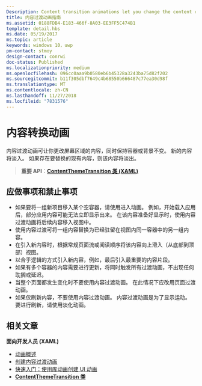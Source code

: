 ```yaml
---
Description: Content transition animations let you change the content of an area of the screen while keeping the container or background constant. New content fades in. If there is existing content to be replaced, that content fades out.
title: 内容过渡动画指南
ms.assetid: 0188FDB4-E183-466f-8A03-EE3FF5C474B1
template: detail.hbs
ms.date: 05/19/2017
ms.topic: article
keywords: windows 10，uwp
pm-contact: stmoy
design-contact: conrwi
doc-status: Published
ms.localizationpriority: medium
ms.openlocfilehash: 096cc0aaa9b0580eb6b45328a3243ba75d82f202
ms.sourcegitcommit: b11f305dbf7649c4b68550b666487c77ea30d98f
ms.translationtype: MT
ms.contentlocale: zh-CN
ms.lasthandoff: 11/27/2018
ms.locfileid: "7831576"
---
```

# <a name="content-transition-animations"></a>内容转换动画



内容过渡动画可让你更改屏幕区域的内容，同时保持容器或背景不变。 新的内容将淡入。 如果存在要替换的现有内容，则该内容将淡出。

> **重要 API**：[**ContentThemeTransition 类 (XAML)**](https://msdn.microsoft.com/library/windows/apps/br243104)

## <a name="dos-and-donts"></a>应做事项和禁止事项


-   如果要将一组新项目移入某个空容器，请使用进入动画。 例如，开始载入应用后，部分应用内容可能无法立即显示出来。 在该内容准备好显示时，使用内容过渡动画将后续内容移入视图中。
-   使用内容过渡可将一组内容替换为已经驻留在视图内同一容器中的另一组内容。
-   在引入新内容时，根据常规页面流或阅读顺序将该内容向上滑入（从底部到顶部）视图。
-   以合乎逻辑的方式引入新内容，例如，最后引入最重要的内容片段。
-   如果有多个容器的内容需要进行更新，将同时触发所有过渡动画，不出现任何耽搁或延迟。
-   当整个页面都发生变化时不要使用内容过渡动画。 在此情况下应改用页面过渡动画。
-   如果仅刷新内容，不要使用内容过渡动画。 内容过渡动画是为了显示运动。 要进行刷新，请使用淡化动画。



## <a name="related-articles"></a>相关文章

**面向开发人员 (XAML)**
* [动画概述](https://msdn.microsoft.com/library/windows/apps/mt187350)
* [创建内容过渡动画](https://msdn.microsoft.com/library/windows/apps/xaml/jj649426)
* [快速入门：使用库动画创建 UI 动画](https://msdn.microsoft.com/library/windows/apps/xaml/hh452703)
* [**ContentThemeTransition 类**](https://msdn.microsoft.com/library/windows/apps/br243104)

 

 





